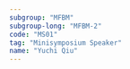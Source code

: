 ```yaml
---
subgroup: "MFBM"
subgroup-long: "MFBM-2"
code: "MS01"
tag: "Minisymposium Speaker"
name: "Yuchi Qiu"
---
```

